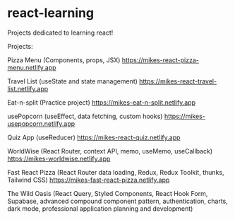 # react-learning
 Projects dedicated to learning react!

 Projects:
 
Pizza Menu (Components, props, JSX)
    https://mikes-react-pizza-menu.netlify.app

Travel List (useState and state management)
https://mikes-react-travel-list.netlify.app

Eat-n-split (Practice project)
https://mikes-eat-n-split.netlify.app

usePopcorn (useEffect, data fetching, custom hooks)
https://mikes-usepopcorn.netlify.app

Quiz App (useReducer)
https://mikes-react-quiz.netlify.app

WorldWise (React Router, context API, memo, useMemo, useCallback)
https://mikes-worldwise.netlify.app

Fast React Pizza (React Router data loading, Redux, Redux Toolkit, thunks, Tailwind CSS)
https://mikes-fast-react-pizza.netlify.app

The Wild Oasis (React Query, Styled Components, React Hook Form, Supabase, advanced compound component pattern, authentication, charts, dark mode, professional application planning and development)

